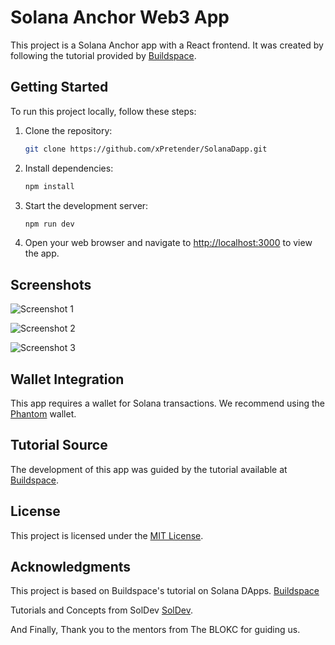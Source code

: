 
# Solana Anchor Web3 App

This project is a Solana Anchor app with a React frontend. It was created by following the tutorial provided by [Buildspace](https://buildspace.so/p/build-solana-web3-app).

## Getting Started

To run this project locally, follow these steps:

1. Clone the repository:

   ```bash
   git clone https://github.com/xPretender/SolanaDapp.git
   ```

2. Install dependencies:

   ```bash
   npm install
   ```

3. Start the development server:

   ```bash
   npm run dev
   ```

4. Open your web browser and navigate to [http://localhost:3000](http://localhost:3000) to view the app.

## Screenshots
![Screenshot 1](./screenshots/screenshot1.png)

![Screenshot 2](./screenshots/screenshot2.png)

![Screenshot 3](./screenshots/screenshot3.png)

## Wallet Integration

This app requires a wallet for Solana transactions. We recommend using the [Phantom](https://phantom.app/) wallet.

## Tutorial Source

The development of this app was guided by the tutorial available at [Buildspace](https://buildspace.so/p/build-solana-web3-app).

## License

This project is licensed under the [MIT License](LICENSE).

## Acknowledgments

This project is based on Buildspace's tutorial on Solana DApps.
[Buildspace](https://buildspace.so/p/build-solana-web3-app)

Tutorials and Concepts from SolDev
[SolDev](https://www.soldev.app/).

And Finally, Thank you to the mentors from The BLOKC for guiding us.
